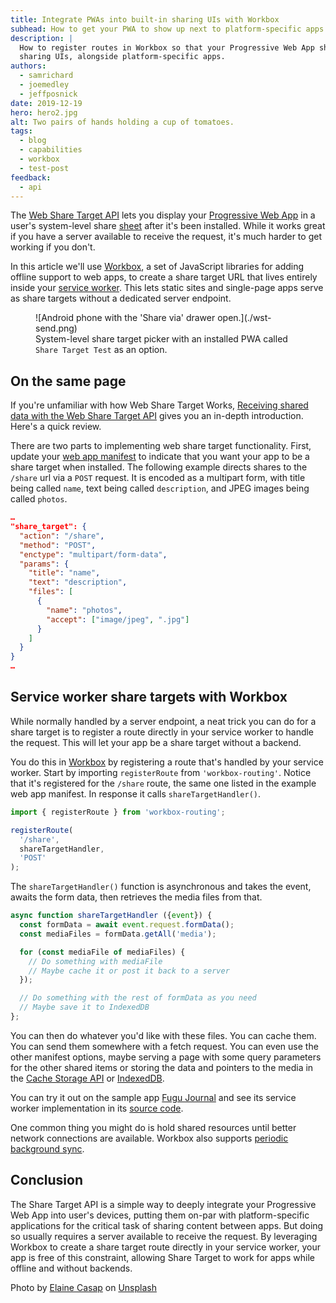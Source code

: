 ```yaml
---
title: Integrate PWAs into built-in sharing UIs with Workbox
subhead: How to get your PWA to show up next to platform-specific apps in system-level sharing UIs
description: |
  How to register routes in Workbox so that your Progressive Web App shows up in system-level
  sharing UIs, alongside platform-specific apps.
authors:
  - samrichard
  - joemedley
  - jeffposnick
date: 2019-12-19
hero: hero2.jpg
alt: Two pairs of hands holding a cup of tomatoes.
tags:
  - blog
  - capabilities
  - workbox
  - test-post
feedback:
  - api
---
```


The [Web Share Target API](https://web.dev/web-share-target/) lets you display
your [Progressive Web App](https://developers.google.com/web/progressive-web-apps/checklist) in a
user's system-level share [sheet] after it's been installed. While it works great if you have a server
available to receive the request, it's much harder to get working if you don't.

In this article we'll use
[Workbox](https://developers.google.com/web/tools/workbox), a set of JavaScript
libraries for adding offline support to web apps, to create a share target URL
that lives entirely inside your [service worker](/service-workers-cache-storage/). This lets static sites and
single-page apps serve as share targets without a dedicated server endpoint.

<figure class="w-figure w-figure--inline-right">
  ![Android phone with the 'Share via' drawer open.](./wst-send.png)
  <figcaption class="w-figcaption w-figcaption--fullbleed">
    System-level share target picker with an installed PWA called
    <code>Share Target Test</code> as an option.
  </figcaption>
</figure>

## On the same page

If you're unfamiliar with how Web Share Target Works, [Receiving shared data with the Web Share
Target API](https://web.dev/web-share-target/) gives you an in-depth introduction.
Here's a quick review.

There are two parts to implementing web share target functionality. First,
update your [web app manifest](/add-manifest/) to indicate that you want your app to be a share
target when installed. The following example directs shares to the `/share` url
via a `POST` request. It is encoded as a multipart form, with title being called
`name`, text being called `description`, and JPEG images being called `photos`.

```json
…
"share_target": {
  "action": "/share",
  "method": "POST",
  "enctype": "multipart/form-data",
  "params": {
    "title": "name",
    "text": "description",
    "files": [
      {
        "name": "photos",
        "accept": ["image/jpeg", ".jpg"]
      }
    ]
  }
}
…
```

## Service worker share targets with Workbox

While normally handled by a server endpoint, a neat trick you can do for a share
target is to register a route directly in your service worker to handle the
request. This will let your app be a share target without a backend.

You do this in [Workbox](https://developers.google.com/web/tools/workbox) by
registering a route that's handled by your service worker. Start by importing
`registerRoute` from `'workbox-routing'`. Notice that it's registered for the
`/share` route, the same one listed in the example web app manifest. In
response it calls `shareTargetHandler()`.

```js
import { registerRoute } from 'workbox-routing';

registerRoute(
  '/share',
  shareTargetHandler,
  'POST'
);
```

The `shareTargetHandler()` function is asynchronous and takes the event, awaits
the form data, then retrieves the media files from that.

```js
async function shareTargetHandler ({event}) {
  const formData = await event.request.formData();
  const mediaFiles = formData.getAll('media');

  for (const mediaFile of mediaFiles) {
    // Do something with mediaFile
    // Maybe cache it or post it back to a server
  });

  // Do something with the rest of formData as you need
  // Maybe save it to IndexedDB
};
```

You can then do whatever you'd like with these files. You can cache them. You
can send them somewhere with a fetch request. You can even use the other
manifest options, maybe serving a page with some query parameters for the other
shared items or storing the data and pointers to the media in the [Cache Storage
API](https://developers.google.com/web/fundamentals/instant-and-offline/web-storage/cache-api)
or [IndexedDB](https://developer.mozilla.org/en-US/docs/Web/API/IndexedDB_API).

You can try it out on the sample app [Fugu
Journal](https://fugu-journal.web.app/) and see its service worker
implementation in its [source
code](https://github.com/chromeos/bridging-the-native-app-gap/blob/master/fugu-journal/src/js/service-worker.js).

One common thing you might do is hold shared resources until better network
connections are available. Workbox also supports [periodic background
sync](https://web.dev/periodic-background-sync/).

## Conclusion

The Share Target API is a simple way to deeply integrate your Progressive Web
App into user's devices, putting them on-par with platform-specific applications for the
critical task of sharing content between apps. But doing so usually requires a
server available to receive the request. By leveraging Workbox to create a share
target route directly in your service worker, your app is free of this
constraint, allowing Share Target to work for apps while offline and without
backends.

Photo by [Elaine Casap](https://unsplash.com/@ecasap?utm_source=unsplash&utm_medium=referral&utm_content=creditCopyText) on [Unsplash](https://unsplash.com/s/photos/share?utm_source=unsplash&utm_medium=referral&utm_content=creditCopyText)

[sheet]: https://material.io/develop/android/components/bottom-sheet-behavior/

